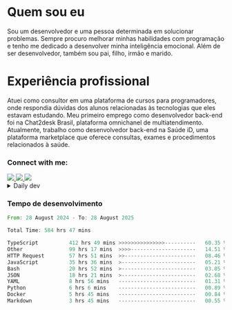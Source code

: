 # Quem sou eu
Sou um desenvolvedor e uma pessoa determinada em solucionar problemas. Sempre procuro melhorar minhas habilidades com programação e tenho me dedicado a desenvolver minha inteligência emocional. Além de ser desenvolvedor, também sou pai, filho, irmão e marido.

# Experiência profissional
Atuei como consultor em uma plataforma de cursos para programadores, onde respondia dúvidas dos alunos relacionadas às tecnologias que eles estavam estudando.
Meu primeiro emprego como desenvolvedor back-end foi na Chat2desk Brasil, plataforma omnichanel de multiatendimento.
Atualmente, trabalho como desenvolvedor back-end na Saúde iD, uma plataforma marketplace que oferece consultas, exames e procedimentos relacionados à saúde.

### Connect with me:
<a href="https://www.linkedin.com/in/theusmoreira" target="_blank" >
<img src="https://img.shields.io/badge/linkedin-%230077B5.svg?&style=for-the-badge&logo=linkedin&logoColor=white ">
</a>
<a href="https://www.instagram.com/matheus.s.moreira/" target="_blank">
<img src="https://img.shields.io/badge/instagram-%23E4405F.svg?&style=for-the-badge&logo=instagram&logoColor=white">
</a>
<a href="mailto:matheussm301@gmail.com"  target="_blank">
<img src="https://img.shields.io/badge/gmail-%23E4405F.svg?&style=for-the-badge&logo=gmail&logoColor=white">
</a>


<details>
  <summary>Daily dev </summary>
<p>
  <a href="https://app.daily.dev/matheussantos"><img src="https://github.com/matheus-santos-moreira/matheus-santos-moreira/blob/master/devcard.svg" width="200" alt="Matheus Santos's Dev Card"/></a>
 </p>
</details>

<h3>Tempo de desenvolvimento</h3>

<!--START_SECTION:waka-->

```rust
From: 28 August 2024 - To: 28 August 2025

Total Time: 584 hrs 47 mins

TypeScript          412 hrs 49 mins >>>>>>>>>>>>>>>----------   60.35 %
Other               99 hrs 17 mins  >>>>---------------------   14.51 %
HTTP Request        57 hrs 51 mins  >>-----------------------   08.46 %
JavaScript          35 hrs 36 mins  >------------------------   05.21 %
Bash                20 hrs 52 mins  >------------------------   03.05 %
JSON                18 hrs 21 mins  >------------------------   02.68 %
YAML                8 hrs 56 mins   -------------------------   01.31 %
Python              6 hrs 6 mins    -------------------------   00.89 %
Docker              5 hrs 45 mins   -------------------------   00.84 %
Markdown            3 hrs 45 mins   -------------------------   00.55 %
```

<!--END_SECTION:waka-->

